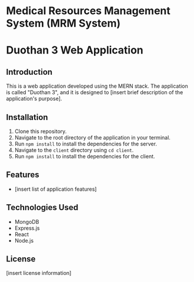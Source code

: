 # Medical Resources Management System (MRM System)



<h1>Duothan 3 Web Application</h1>
<h2>Introduction</h2>
<p>This is a web application developed using the MERN stack. The application is called "Duothan 3", and it is designed to [insert brief description of the application's purpose].</p>

<h2>Installation</h2>
<ol>
<li>Clone this repository.</li>
<li>Navigate to the root directory of the application in your terminal.</li>
<li>Run <code>npm install</code> to install the dependencies for the server.</li>
<li>Navigate to the <code>client</code> directory using <code>cd client</code>.</li>
<li>Run <code>npm install</code> to install the dependencies for the client.</li>
</ol>
<!--
<h2>Usage</h2>
<li>Navigate to the root directory of the application in your terminal.</li>
<li>Run <code>npm start</code> to start the server.</li>
<li>Open a new terminal window and navigate to the <code>client</code> directory using <code>cd client</code>.</li>
<li>Run <code>npm start</code> to start the client.</li>
<li>Open a web browser and navigate to <code>http://localhost:3000</code> to use the application.</li>
</ol>
-->
<h2>Features</h2>
<ul>
<li>[insert list of application features]</li>
</ul>

<h2>Technologies Used</h2>
<ul>
<li>MongoDB</li>
<li>Express.js</li>
<li>React</li>
<li>Node.js</li>
</ul>

<h2>License</h2>
<p>[insert license information]</p>

